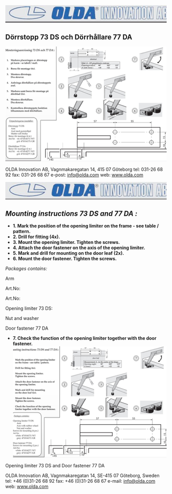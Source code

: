 ![](_page_0_Picture_0.jpeg)

## Dörrstopp 73 DS och Dörrhållare 77 DA

![](_page_0_Figure_3.jpeg)

OLDA Innovation AB, Vagnmakaregatan 14, 415 07 Göteborg tel: 031-26 68 92 fax: 031-26 68 67 e-post: info@olda.com web: www.olda.com

![](_page_1_Picture_0.jpeg)

## *Mounting instructions 73 DS and 77 DA :*

- **1. Mark the position of the opening limiter on the frame - see table / pattern.**
- **2. Drill for fitting (4x).**
- **3. Mount the opening limiter. Tighten the screws.**
- **4. Attach the door fastener on the axis of the opening limiter.**
- **5. Mark and drill for mounting on the door leaf (2x).**
- **6. Mount the door fastener. Tighten the screws.**

*Packages contains:*

Arm

Art.No:

Art.No:

Opening limiter 73 DS:

Nut and washer

Door fastener 77 DA

- **7. Check the function of the opening limiter together with the door fastener.**
![](_page_1_Figure_9.jpeg)

Opening limiter 73 DS and Door fastener 77 DA

OLDA Innovation AB, Vagnmakaregatan 14, SE-415 07 Göteborg, Sweden tel: +46 (0)31-26 68 92 fax: +46 (0)31-26 68 67 e-mail: info@olda.com web: www.olda.com